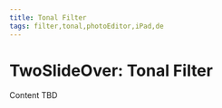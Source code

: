 ```yaml
---
title: Tonal Filter
tags: filter,tonal,photoEditor,iPad,de
---
```


# TwoSlideOver: Tonal Filter

Content TBD

